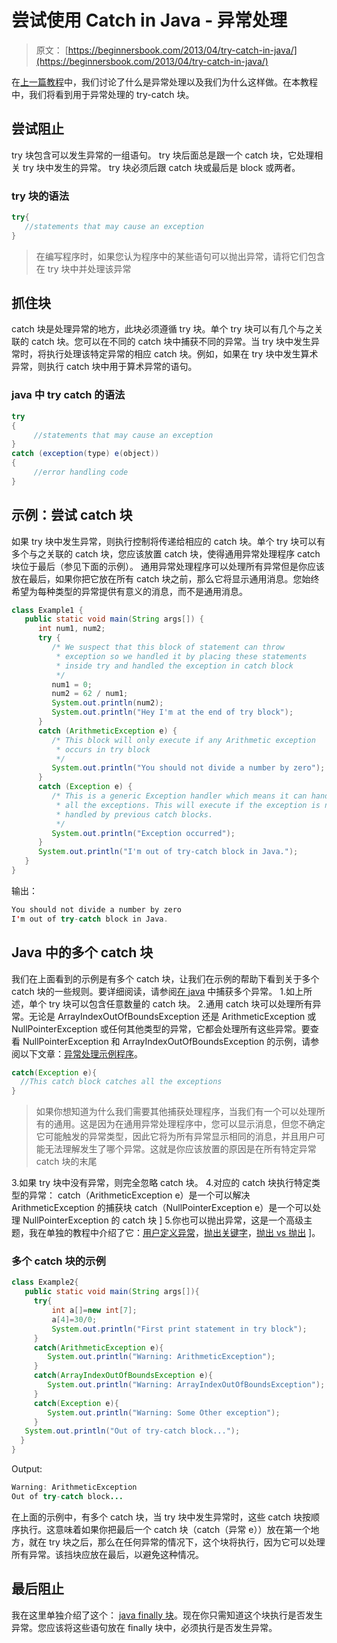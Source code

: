 # 尝试使用 Catch in Java - 异常处理

> 原文： [https://beginnersbook.com/2013/04/try-catch-in-java/](https://beginnersbook.com/2013/04/try-catch-in-java/)

在[上一篇教程](https://beginnersbook.com/2013/04/java-exception-handling/)中，我们讨论了什么是异常处理以及我们为什么这样做。在本教程中，我们将看到用于异常处理的 try-catch 块。

## 尝试阻止

try 块包含可以发生异常的一组语句。 try 块后面总是跟一个 catch 块，它处理相关 try 块中发生的异常。 try 块必须后跟 catch 块或最后是 block 或两者。

### try 块的语法

```java
try{
   //statements that may cause an exception
}
```

> 在编写程序时，如果您认为程序中的某些语句可以抛出异常，请将它们包含在 try 块中并处理该异常

## 抓住块

catch 块是处理异常的地方，此块必须遵循 try 块。单个 try 块可以有几个与之关联的 catch 块。您可以在不同的 catch 块中捕获不同的异常。当 try 块中发生异常时，将执行处理该特定异常的相应 catch 块。例如，如果在 try 块中发生算术异常，则执行 catch 块中用于算术异常的语句。

### java 中 try catch 的语法

```java
try
{
     //statements that may cause an exception
}
catch (exception(type) e(object))‏
{
     //error handling code
}
```

## 示例：尝试 catch 块

如果 try 块中发生异常，则执行控制将传递给相应的 catch 块。单个 try 块可以有多个与之关联的 catch 块，您应该放置 catch 块，使得通用异常处理程序 catch 块位于最后（参见下面的示例）。
通用异常处理程序可以处理所有异常但是你应该放在最后，如果你把它放在所有 catch 块之前，那么它将显示通用消息。您始终希望为每种类型的异常提供有意义的消息，而不是通用消息。

```java
class Example1 {
   public static void main(String args[]) {
      int num1, num2;
      try {
         /* We suspect that this block of statement can throw 
          * exception so we handled it by placing these statements
          * inside try and handled the exception in catch block
          */
         num1 = 0;
         num2 = 62 / num1;
         System.out.println(num2);
         System.out.println("Hey I'm at the end of try block");
      }
      catch (ArithmeticException e) { 
         /* This block will only execute if any Arithmetic exception 
          * occurs in try block
          */
         System.out.println("You should not divide a number by zero");
      }
      catch (Exception e) {
         /* This is a generic Exception handler which means it can handle
          * all the exceptions. This will execute if the exception is not
          * handled by previous catch blocks.
          */
         System.out.println("Exception occurred");
      }
      System.out.println("I'm out of try-catch block in Java.");
   }
}
```

输出：

```java
You should not divide a number by zero
I'm out of try-catch block in Java.

```

## Java 中的多个 catch 块

我们在上面看到的示例是有多个 catch 块，让我们在示例的帮助下看到关于多个 catch 块的一些规则。要详细阅读，请参阅[在 java](https://beginnersbook.com/2013/05/catch-multiple-exceptions/) 中捕获多个异常。
1.如上所述，单个 try 块可以包含任意数量的 catch 块。
2.通用 catch 块可以处理所有异常。无论是 ArrayIndexOutOfBoundsException 还是 ArithmeticException 或 NullPointerException 或任何其他类型的异常，它都会处理所有这些异常。要查看 NullPointerException 和 ArrayIndexOutOfBoundsException 的示例，请参阅以下文章：[异常处理示例程序](https://beginnersbook.com/2013/04/exception-handling-examples/)。

```java
catch(Exception e){
  //This catch block catches all the exceptions
}
```

> 如果你想知道为什么我们需要其他捕获处理程序，当我们有一个可以处理所有的通用。这是因为在通用异常处理程序中，您可以显示消息，但您不确定它可能触发的异常类型，因此它将为所有异常显示相同的消息，并且用户可能无法理解发生了哪个异常。这就是你应该放置的原因是在所有特定异常 catch 块的末尾

3.如果 try 块中没有异常，则完全忽略 catch 块。
4.对应的 catch 块执行特定类型的异常：
catch（ArithmeticException e）是一个可以解决 ArithmeticException 的捕获块
catch（NullPointerException e）是一个可以处理 NullPointerException 的 catch 块
] 5.你也可以抛出异常，这是一个高级主题，我在单独的教程中介绍了它：[用户定义异常](https://beginnersbook.com/2013/04/user-defined-exception-in-java/)，[抛出关键字](https://beginnersbook.com/2013/12/throws-keyword-example-in-java/)，[抛出 vs 抛出](https://beginnersbook.com/2013/04/difference-between-throw-and-throws-in-java/) ]。

### 多个 catch 块的示例

```java
class Example2{
   public static void main(String args[]){
     try{
         int a[]=new int[7];
         a[4]=30/0;
         System.out.println("First print statement in try block");
     }
     catch(ArithmeticException e){
        System.out.println("Warning: ArithmeticException");
     }
     catch(ArrayIndexOutOfBoundsException e){
        System.out.println("Warning: ArrayIndexOutOfBoundsException");
     }
     catch(Exception e){
        System.out.println("Warning: Some Other exception");
     }
   System.out.println("Out of try-catch block...");
  }
}
```

Output:

```java
Warning: ArithmeticException
Out of try-catch block...
```

在上面的示例中，有多个 catch 块，当 try 块中发生异常时，这些 catch 块按顺序执行。这意味着如果你把最后一个 catch 块（catch（异常 e））放在第一个地方，就在 try 块之后，那么在任何异常的情况下，这个块将执行，因为它可以处理所有异常。该挡块应放在最后，以避免这种情况。

## 最后阻止

我在这里单独介绍了这个： [java finally 块](https://beginnersbook.com/2013/04/java-finally-block/)。现在你只需知道这个块执行是否发生异常。您应该将这些语句放在 finally 块中，必须执行是否发生异常。
